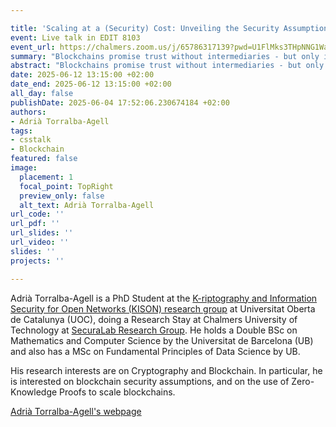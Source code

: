 ```yaml
---

title: 'Scaling at a (Security) Cost: Unveiling the Security Assumptions Behind Today’s Blockchain Layer 2 Scaling Solutions'
event: Live talk in EDIT 8103
event_url: https://chalmers.zoom.us/j/65786317139?pwd=U1FlMks3THpNNG1WaFRJNkJxQXdBQT09
summary: "Blockchains promise trust without intermediaries - but only if their security assumptions hold. \nTo push throughput from tens to thousands of transactions per second, the industry and market now leans towards Layer 2 (L2) solutions such as Payment Channel Networks, Optimistic Rollups, Zero-Knowledge Rollups, Validium and Volition.\n\nThis talk presents a concise tour of the first comprehensive taxonomy of those assumptions.\n"
abstract: "Blockchains promise trust without intermediaries - but only if their security assumptions hold. \nTo push throughput from tens to thousands of transactions per second, the industry and market now leans towards Layer 2 (L2) solutions such as Payment Channel Networks, Optimistic Rollups, Zero-Knowledge Rollups, Validium and Volition.\nEach provide with scalability, yet each quietly adds new security assumptions and/or trust assumptions.\n\nThis talk presents a concise tour of the first comprehensive taxonomy of those assumptions. In particular, we will:\n\n1. Revisit the baseline security assumptions of permissionless Layer 1 Blockchains.\n2. Review the inherited and additional security assumptions that Layer 2 Scaling Solutions put on top of the baseline ones.\n3. Compare how different L2 designs trade censorship-resistance, data availability and decentralisation for scalability.\n4. Offer a number of insights that practitioners can use to evaluate whether an L2’s threat model matches their risk tolerance.\n\nAttendees will leave with a sharper understanding of the hidden costs of “scaling solutions”, the questions to ask before integrating or investing, and a roadmap for research directions that could reclaim security without sacrificing performance.\n"
date: 2025-06-12 13:15:00 +02:00
date_end: 2025-06-12 13:15:00 +02:00
all_day: false
publishDate: 2025-06-04 17:52:06.230674184 +02:00
authors:
- Adrià Torralba-Agell
tags:
- csstalk
- Blockchain
featured: false
image:
  placement: 1
  focal_point: TopRight
  preview_only: false
  alt_text: Adrià Torralba-Agell
url_code: ''
url_pdf: ''
url_slides: ''
url_video: ''
slides: ''
projects: ''

---
```


Adrià Torralba-Agell is a PhD Student at the [K-riptography and Information Security for Open Networks (KISON) research group](https://recerca.uoc.edu/grupos/37397/detalle?lang=en) at Universitat Oberta de Catalunya (UOC), doing a Research Stay at Chalmers University of Technology at [SecuraLab Research Group](https://securalab.org/). 
He holds a Double BSc on Mathematics and Computer Science by the Universitat de Barcelona (UB) and also has a MSc on Fundamental Principles of Data Science by UB.

His research interests are on Cryptography and Blockchain. In particular, he is interested on blockchain security assumptions, and on the use of Zero-Knowledge Proofs to scale blockchains.

[Adrià Torralba-Agell's webpage](https://0xadriatorralba.github.io/)
